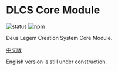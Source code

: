 # DLCS Core Module

![status](https://img.shields.io/travis/WinUP/dlcs-core.svg?style=flat-square)
[![npm](https://img.shields.io/npm/v/@dlcs/core.svg?style=flat-square)](https://www.npmjs.com/package/@dlcs/core)

Deus Legem Creation System Core Module.

[中文版](https://github.com/WinUP/dlcs-core/blob/master/README-CN.md)

English version is still under construction.
